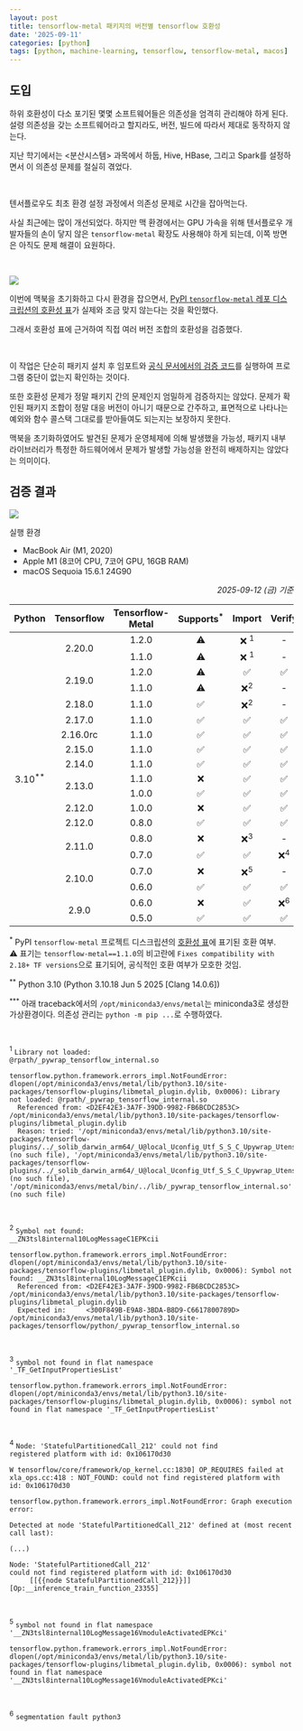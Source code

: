 ```yaml
---
layout: post
title: tensorflow-metal 패키지의 버전별 tensorflow 호환성
date: '2025-09-11'
categories: [python]
tags: [python, machine-learning, tensorflow, tensorflow-metal, macos]
---
```


## 도입

하위 호환성이 다소 포기된 몇몇 소프트웨어들은 의존성을 엄격히 관리해야 하게 된다. 설령 의존성을 갖는 소프트웨어라고 할지라도, 버전, 빌드에 따라서 제대로 동작하지 않는다.  

지난 학기에서는 &lt;분산시스템&gt; 과목에서 하둡, Hive, HBase, 그리고 Spark를 설정하면서 이 의존성 문제를 절실히 겪었다.  

<br />

텐서플로우도 최초 환경 설정 과정에서 의존성 문제로 시간을 잡아먹는다.  

사실 최근에는 많이 개선되었다. 하지만 맥 환경에서는 GPU 가속을 위해 텐서플로우 개발자들의 손이 닿지 않은 `tensorflow-metal` 확장도 사용해야 하게 되는데, 이쪽 방면은 아직도 문제 해결이 요원하다.  

<br />

![](/static/posts/2025-09-11-tensorflow-metal-compatibilities/pypi-description-compatibilities-table.png)

이번에 맥북을 초기화하고 다시 환경을 잡으면서, [PyPI `tensorflow-metal` 레포 디스크립션의 호환성 표](https://pypi.org/project/tensorflow-metal/)가 실제와 조금 맞지 않는다는 것을 확인했다.  

그래서 호환성 표에 근거하여 직접 여러 버전 조합의 호환성을 검증했다.

<br />

이 작업은 단순히 패키지 설치 후 임포트와 [공식 문서에서의 검증 코드](https://developer.apple.com/metal/tensorflow-plugin/)를 실행하여 프로그램 중단이 없는지 확인하는 것이다.  

또한 호환성 문제가 정말 패키지 간의 문제인지 엄밀하게 검증하지는 않았다. 문제가 확인된 패키지 조합이 정말 대응 버전이 아니기 때문으로 간주하고, 표면적으로 나타나는 예외와 함수 콜스택 그대로를 받아들여도 되는지는 보장하지 못한다.

맥북을 초기화하였어도 발견된 문제가 운영체제에 의해 발생했을 가능성, 패키지 내부 라이브러리가 특정한 하드웨어에서 문제가 발생할 가능성을 완전히 배제하지는 않았다는 의미이다.

## 검증 결과

![](/static/posts/2025-09-11-tensorflow-metal-compatibilities/neofetch.png)  

실행 환경
- MacBook Air (M1, 2020)
- Apple M1 (8코어 CPU, 7코어 GPU, 16GB RAM)
- macOS Sequoia 15.6.1 24G90

<style>
  .content-table th, 
  .content-table td {
    text-align: center;
    vertical-align: middle;
  }
</style>

<p style="text-align: right;"><i>2025-09-12 (금) 기준</i></p>

<table class="table content-table">
  <thead>
    <tr>
      <th>Python</th>
      <th>Tensorflow</th>
      <th>Tensorflow-Metal</th>
      <th>Supports<sup>*</sup></th>
      <th>Import</th>
      <th>Verify</th>
    </tr>
  </thead>
  <tbody>
    <tr>
      <td rowspan="19">3.10<sup>**</sup></td>
      <td rowspan="2">2.20.0</td>
      <td>1.2.0</td>
      <td>⚠️</td>
      <td>❌ <sup>1</sup></td>
      <td>-</td>
    </tr>
    <tr>
      <td>1.1.0</td>
      <td>⚠️</td>
      <td>❌ <sup>1</sup></td>
      <td>-</td>
    </tr>
    <tr>
      <td rowspan="2">2.19.0</td>
      <td>1.2.0</td>
      <td>⚠️</td>
      <td>✅</td>
      <td>✅</td>
    </tr>
    <tr>
      <td>1.1.0</td>
      <td>⚠️</td>
      <td>❌<sup>2</sup></td>
      <td>-</td>
    </tr>
    <tr>
      <td>2.18.0</td>
      <td>1.1.0</td>
      <td>✅</td>
      <td>❌<sup>2</sup></td>
      <td>-</td>
    </tr>
    <tr>
      <td>2.17.0</td>
      <td>1.1.0</td>
      <td>✅</td>
      <td>✅</td>
      <td>✅</td>
    </tr>
    <tr>
      <td>2.16.0rc</td>
      <td>1.1.0</td>
      <td>✅</td>
      <td>✅</td>
      <td>✅</td>
    </tr>
    <tr>
      <td>2.15.0</td>
      <td>1.1.0</td>
      <td>✅</td>
      <td>✅</td>
      <td>✅</td>
    </tr>
    <tr>
      <td>2.14.0</td>
      <td>1.1.0</td>
      <td>✅</td>
      <td>✅</td>
      <td>✅</td>
    </tr>
    <tr>
      <td rowspan="2">2.13.0</td>
      <td>1.1.0</td>
      <td>❌</td>
      <td>✅</td>
      <td>✅</td>
    </tr>
    <tr>
      <td>1.0.0</td>
      <td>✅</td>
      <td>✅</td>
      <td>✅</td>
    </tr>
    <tr>
      <td>2.12.0</td>
      <td>1.0.0</td>
      <td>❌</td>
      <td>✅</td>
      <td>✅</td>
    </tr>
    <tr>
      <td>2.12.0</td>
      <td>0.8.0</td>
      <td>✅</td>
      <td>✅</td>
      <td>✅</td>
    </tr>
    <tr>
      <td rowspan="2">2.11.0</td>
      <td>0.8.0</td>
      <td>❌</td>
      <td>❌<sup>3</sup></td>
      <td>-</td>
    </tr>
    <tr>
      <td>0.7.0</td>
      <td>✅</td>
      <td>✅</td>
      <td>❌<sup>4</sup></td>
    </tr>
    <tr>
      <td rowspan="2">2.10.0</td>
      <td>0.7.0</td>
      <td>❌</td>
      <td>❌<sup>5</sup></td>
      <td>-</td>
    </tr>
    <tr>
      <td>0.6.0</td>
      <td>✅</td>
      <td>✅</td>
      <td>✅</td>
    </tr>
    <tr>
      <td rowspan="2">2.9.0</td>
      <td>0.6.0</td>
      <td>❌</td>
      <td>✅</td>
      <td>❌<sup>6</sup></td>
    </tr>
    <tr>
      <td>0.5.0</td>
      <td>✅</td>
      <td>✅</td>
      <td>✅</td>
    </tr>
  </tbody>
</table>

<sup>*</sup> PyPI `tensorflow-metal` 프로젝트 디스크립션의 [호환성 표](https://pypi.org/project/tensorflow-metal/)에 표기된 호환 여부.  
⚠️ 표기는 `tensorflow-metal==1.1.0`의 비고란에 `Fixes compatibility with 2.18+ TF versions`으로 표기되어, 공식적인 호환 여부가 모호한 것임.

<sup>**</sup> Python 3.10 (Python 3.10.18 Jun 5 2025 [Clang 14.0.6])

<sup>***</sup> 아래 traceback에서의 `/opt/miniconda3/envs/metal`는 miniconda3로 생성한 가상환경이다. 의존성 관리는 `python -m pip ...`로 수행하였다.  

<br />

<style>
  .rouge-code pre {
    white-space: pre-wrap !important;
    word-break: break-all !important;
    overflow: auto !important;
  }
</style>

<sup>1</sup> <code>Library not loaded: @rpath/_pywrap_tensorflow_internal.so</code>

```
tensorflow.python.framework.errors_impl.NotFoundError: dlopen(/opt/miniconda3/envs/metal/lib/python3.10/site-packages/tensorflow-plugins/libmetal_plugin.dylib, 0x0006): Library not loaded: @rpath/_pywrap_tensorflow_internal.so
  Referenced from: <D2EF42E3-3A7F-39DD-9982-FB6BCDC2853C> /opt/miniconda3/envs/metal/lib/python3.10/site-packages/tensorflow-plugins/libmetal_plugin.dylib
  Reason: tried: '/opt/miniconda3/envs/metal/lib/python3.10/site-packages/tensorflow-plugins/../_solib_darwin_arm64/_U@local_Uconfig_Utf_S_S_C_Upywrap_Utensorflow_Uinternal___Uexternal_Slocal_Uconfig_Utf/_pywrap_tensorflow_internal.so' (no such file), '/opt/miniconda3/envs/metal/lib/python3.10/site-packages/tensorflow-plugins/../_solib_darwin_arm64/_U@local_Uconfig_Utf_S_S_C_Upywrap_Utensorflow_Uinternal___Uexternal_Slocal_Uconfig_Utf/_pywrap_tensorflow_internal.so' (no such file), '/opt/miniconda3/envs/metal/bin/../lib/_pywrap_tensorflow_internal.so' (no such file)
```

<br />

<sup>2</sup> <code>Symbol not found: __ZN3tsl8internal10LogMessageC1EPKcii</code>

```
tensorflow.python.framework.errors_impl.NotFoundError: dlopen(/opt/miniconda3/envs/metal/lib/python3.10/site-packages/tensorflow-plugins/libmetal_plugin.dylib, 0x0006): Symbol not found: __ZN3tsl8internal10LogMessageC1EPKcii
  Referenced from: <D2EF42E3-3A7F-39DD-9982-FB6BCDC2853C> /opt/miniconda3/envs/metal/lib/python3.10/site-packages/tensorflow-plugins/libmetal_plugin.dylib
  Expected in:     <300F849B-E9A8-3BDA-B8D9-C6617800789D> /opt/miniconda3/envs/metal/lib/python3.10/site-packages/tensorflow/python/_pywrap_tensorflow_internal.so
```

<br />

<sup>3</sup> <code>symbol not found in flat namespace '_TF_GetInputPropertiesList'</code>

```
tensorflow.python.framework.errors_impl.NotFoundError: dlopen(/opt/miniconda3/envs/metal/lib/python3.10/site-packages/tensorflow-plugins/libmetal_plugin.dylib, 0x0006): symbol not found in flat namespace '_TF_GetInputPropertiesList'
```

<br />

<sup>4</sup> <code>Node: 'StatefulPartitionedCall_212'
could not find registered platform with id: 0x106170d30</code>

```
W tensorflow/core/framework/op_kernel.cc:1830] OP_REQUIRES failed at xla_ops.cc:418 : NOT_FOUND: could not find registered platform with id: 0x106170d30
```

```
tensorflow.python.framework.errors_impl.NotFoundError: Graph execution error:

Detected at node 'StatefulPartitionedCall_212' defined at (most recent call last):

(...)

Node: 'StatefulPartitionedCall_212'
could not find registered platform with id: 0x106170d30
	 [[{{node StatefulPartitionedCall_212}}]] [Op:__inference_train_function_23355]
```

<br />

<sup>5</sup> <code>symbol not found in flat namespace '__ZN3tsl8internal10LogMessage16VmoduleActivatedEPKci'</code>

```
tensorflow.python.framework.errors_impl.NotFoundError: dlopen(/opt/miniconda3/envs/metal/lib/python3.10/site-packages/tensorflow-plugins/libmetal_plugin.dylib, 0x0006): symbol not found in flat namespace '__ZN3tsl8internal10LogMessage16VmoduleActivatedEPKci'
```

<br />

<sup>6</sup> <code>segmentation fault python3</code>
